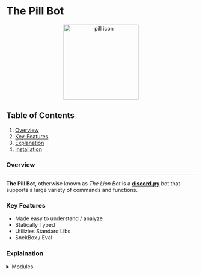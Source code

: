 # The Pill Bot
<center>
  <img width="200" alt="pill icon" src="https://raw.githubusercontent.com/Ricky-MY/The-Pill-Bot/main/bot/assets/pngtree_pillcartoon.png">
</center>

## Table of Contents
1. [Overview](#overview)
2. [Key-Features](#key-features)
2. [Explanation](#) 
3. [Installation](#)

### Overview
-------------
**The Pill Bot**, otherwise known as *~~The Lion Bot~~* is a **[discord.py](https://github.com/Rapptz/discord.py)** bot that supports a large variety of commands and functions.

### Key Features
* Made easy to understand / analyze
* Statically Typed
* Utilizies Standard Libs
* SnekBox / Eval

### Explaination
<details>
<summary>Modules</summary>
<pre>1. Admin
    Handles cog IO(insert-outcast)
</pre>
</details>
